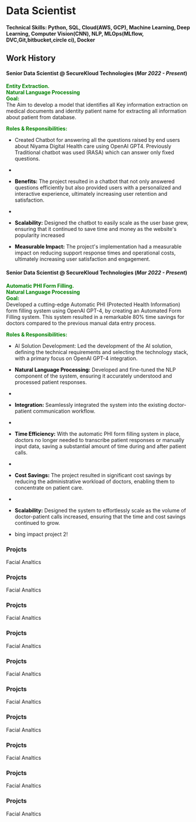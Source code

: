 # Data Scientist

#### Technical Skills: Python, SQL, Cloud(AWS, GCP), Machine Learning, Deep Learning, Computer Vision(CNN), NLP, MLOps(MLflow, DVC,Git,bitbucket,circle ci), Docker

## Work History
#### <b>Senior Data Scientist @ SecureKloud Technologies (_Mar 2022 - Present_)</b>
<span style="color:green; font-weight:bold;">Entity Extraction. </span>\
<span style="color:green; font-weight:bold;">Natural Language Processing  </span>\
<span style="color:green; font-weight:bold;">Goal: </span>\
The Aim to develop a model that identifies all Key information extraction on medical documents and identity patient name for extracting all information about patient from database.

<span style="color:green; font-weight:bold;">Roles & Responsibilities: </span>
-	Created Chatbot for answering all the questions raised by end users about Niyama Digital Health care using OpenAI GPT4. Previously Traditional chatbot was used (RASA) which can answer only fixed questions.
-	
-	<span style="color:black; font-weight:bold;">Benefits:</span> The project resulted in a chatbot that not only answered questions efficiently but also provided users with a personalized and interactive experience, ultimately increasing user retention and satisfaction.
-	
-	<span style="color:black; font-weight:bold;">Scalability:</span> Designed the chatbot to easily scale as the user base grew, ensuring that it continued to save time and money as the website's popularity increased

- <span style="color:black; font-weight:bold;">Measurable Impact:</span> The project's implementation had a measurable impact on reducing support response times and operational costs, ultimately increasing user satisfaction and engagement.


#### <b>Senior Data Scientist @ SecureKloud Technologies (_Mar 2022 - Present_)</b>
<span style="color:green; font-weight:bold;">Automatic PHI Form Filling. </span>\
<span style="color:green; font-weight:bold;">Natural Language Processing  </span>\
<span style="color:green; font-weight:bold;">Goal: </span>\
Developed a cutting-edge Automatic PHI (Protected Health Information) form filling system using OpenAI GPT-4, by creating an Automated Form Filling system. This system resulted in a remarkable 80% time savings for doctors compared to the previous manual data entry process.

<span style="color:green; font-weight:bold;">Roles & Responsibilities: </span>
-	AI Solution Development: Led the development of the AI solution, defining the technical requirements and selecting the technology stack, with a primary focus on OpenAI GPT-4 integration.
-	<span style="color:black; font-weight:bold;">Natural Language Processing:</span> Developed and fine-tuned the NLP component of the system, ensuring it accurately understood and processed patient responses.
-	
-	<span style="color:black; font-weight:bold;">Integration:</span> Seamlessly integrated the system into the existing doctor-patient communication workflow.
-	
- <span style="color:black; font-weight:bold;">Time Efficiency:</span> With the automatic PHI form filling system in place, doctors no longer needed to transcribe patient responses or manually input data, saving a substantial amount of time during and after patient calls.
- 
- <span style="color:black; font-weight:bold;">Cost Savings:</span> The project resulted in significant cost savings by reducing the administrative workload of doctors, enabling them to concentrate on patient care.
- 
-	<span style="color:black; font-weight:bold;">Scalability:</span> Designed the system to effortlessly scale as the volume of doctor-patient calls increased, ensuring that the time and cost savings continued to grow.

  
- bing impact project 2!

### Projcts
Facial Analtics

### Projcts
Facial Analtics

### Projcts
Facial Analtics

### Projcts
Facial Analtics

### Projcts
Facial Analtics

### Projcts
Facial Analtics

### Projcts
Facial Analtics

### Projcts
Facial Analtics

### Projcts
Facial Analtics

### Projcts
Facial Analtics
